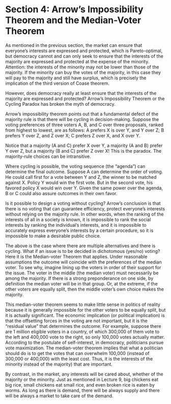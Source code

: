 # Section 4: Arrow’s Impossibility Theorem and the Median-Voter Theorem

As mentioned in the previous section, the market can ensure that everyone’s interests are expressed and protected, which is Pareto-optimal, but democracy cannot and can only seek to ensure that the interests of the majority are expressed and protected at the expense of the minority. Attention: the interests of the minority may not be lower than those of the majority. If the minority can buy the votes of the majority, in this case they will pay to the majority and still have surplus, which is precisely the implication of the third version of Coase theorem.

However, does democracy really at least ensure that the interests of the majority are expressed and protected? Arrow’s Impossibility Theorem or the Cycling Paradox has broken the myth of democracy. 

Arrow’s impossibility theorem points out that a fundamental defect of the majority rule is that there will be cycling in decision-making. Suppose the voting preferences of three voters A, B, and C over three proposals, ranked from highest to lowest, are as follows: A prefers X is over Y, and Y over Z; B prefers Y over Z, and Z over X; C prefers Z over X, and X over Y. 

Notice that a majority (A and C) prefer X over Y, a majority (A and B) prefer Y over Z, but a majority (B and C) prefer Z over X! This is the paradox. The majority-rule choices can be intransitive.

Where cycling is possible, the voting sequence (the “agenda”) can determine the final outcome. Suppose A can determine the order of voting. He could call first for a vote between Y and Z, the winner to be matched against X. Policy Y would win the first vote. But in the second vote, his favored policy X would win over Y. Given the same power over the agenda, B or C could also assure outcomes in their own favor.

Is it possible to design a voting without cycling? Arrow’s conclusion is that there is no voting that can guarantee efficiency, protect everyone’s interests without relying on the majority rule. In other words, when the ranking of the interests of all in a society is known, it is impossible to rank the social interests by ranking the individual’s interests, and it is impossible to accurately express everyone’s interests by a certain procedure, so it is impossible to make a desirable public choice.

The above is the case where there are multiple alternatives and there is cycling. What if an issue is to be decided in dichotomous (yes/no) voting? Here it is the Median-voter Theorem that applies. Under reasonable assumptions the outcome will coincide with the preferences of the median voter. To see why, imagine lining up the voters in order of their support for the issue. The voter in the middle (the median voter) must necessarily be among the majority. If there is a strong preponderance on one side, by definition the median voter will be in that group. Or, at the extreme, if the other voters are equally split, then the middle voter’s own choice makes the majority.

This median-voter theorem seems to make little sense in politics of reality because it is generally impossible for the other voters to be equally split, but it is actually significant. The economic implication (or political implication) is that the offsetting forces in the voting are not important, but it is the “residual value” that determines the outcome. For example, suppose there are 1 million eligible voters in a country, of which 300,000 of them vote to the left and 400,000 vote to the right, so only 100,000 votes actually matter. According to the postulate of self-interest, in democracy, politicians pursue vote maximization. The median-voter theorem implies that what a politician should do is to get the votes that can overwhelm 100,000 (instead of 300,000 or 400,000) with the least cost. Thus, it is the interests of the minority instead of the majority) that are important.

By contrast, in the market, any interests will be cared about, whether of the majority or the minority. Just as mentioned in Lecture 9, big chickens eat big rice, small chickens eat small rice, and even broken rice is eaten by worms. As long as there is demand, there will be always supply and there will be always a market to take care of the demand.